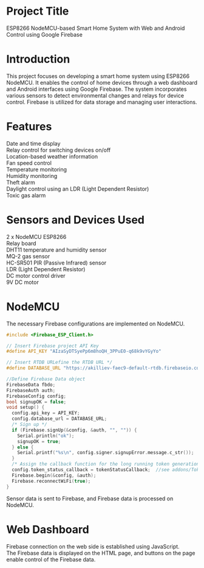 # Project Title
ESP8266 NodeMCU-based Smart Home System with Web and Android Control using Google Firebase

# Introduction
This project focuses on developing a smart home system using ESP8266 NodeMCU. It enables the control of home devices through a web dashboard and Android interfaces using Google Firebase. The system incorporates various sensors to detect environmental changes and relays for device control. Firebase is utilized for data storage and managing user interactions.

# Features

Date and time display  
Relay control for switching devices on/off   
Location-based weather information  
Fan speed control  
Temperature monitoring  
Humidity monitoring  
Theft alarm  
Daylight control using an LDR (Light Dependent Resistor)  
Toxic gas alarm  

# Sensors and Devices Used

2 x NodeMCU ESP8266  
Relay board  
DHT11 temperature and humidity sensor  
MQ-2 gas sensor  
HC-SR501 PIR (Passive Infrared) sensor  
LDR (Light Dependent Resistor)  
DC motor control driver  
9V DC motor  

# NodeMCU

The necessary Firebase configurations are implemented on NodeMCU.  
```c++
#include <Firebase_ESP_Client.h>

// Insert Firebase project API Key
#define API_KEY "AIzaSyDTSyePp6m8hoQH_3PPuE0-q68k9vYGyYo"

// Insert RTDB URLefine the RTDB URL */
#define DATABASE_URL "https://akilliev-faec9-default-rtdb.firebaseio.com/"

//Define Firebase Data object
FirebaseData fbdo;
FirebaseAuth auth;
FirebaseConfig config;
bool signupOK = false;
void setup() {
  config.api_key = API_KEY;
  config.database_url = DATABASE_URL;
  /* Sign up */
  if (Firebase.signUp(&config, &auth, "", "")) {
    Serial.println("ok");
    signupOK = true;
  } else {
    Serial.printf("%s\n", config.signer.signupError.message.c_str());
  }
  /* Assign the callback function for the long running token generation task */
  config.token_status_callback = tokenStatusCallback;  //see addons/TokenHelper.h
  Firebase.begin(&config, &auth);
  Firebase.reconnectWiFi(true);
}

```

Sensor data is sent to Firebase, and Firebase data is processed on NodeMCU.  

# Web Dashboard

Firebase connection on the web side is established using JavaScript.  
The Firebase data is displayed on the HTML page, and buttons on the page enable control of the Firebase data.  
